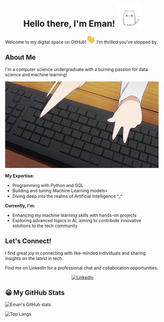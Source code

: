 <h1 align="center">Hello there, I'm Eman! <img src="https://github.com/Emanalytics7/Emanalytics7/blob/main/pixels.gif" width="80px"></h1>

Welcome to my digital space on GitHub!<img src="https://raw.githubusercontent.com/ptyadana/ptyadana/master/wave.gif" width="30px"> 
I'm thrilled you've stopped by.

## About Me 
I'm a computer science undergraduate with a burning passion for data science and machine learning!

<img src="https://github.com/Emanalytics7/Emanalytics7/blob/main/54d9a02c-8542-4a26-bfa0-17825b5e6efd.gif">


**My Expertise:**
- Programming with Python and SQL 
- Building and tuning Machine Learning models💀
- Diving deep into the realms of Artificial Intelligence ^_^

**Currently, I'm:**
- Enhancing my machine learning skills with hands-on projects
- Exploring advanced topics in AI, aiming to contribute innovative solutions to the tech community

## Let's Connect!
I find great joy in connecting with like-minded individuals and sharing insights on the latest in tech. 

Find me on LinkedIn for a professional chat and collaboration opportunities.
<p align="center">
<a href="https://www.linkedin.com/in/eman-nisar-a34857287">
  <img src="https://img.shields.io/badge/LinkedIn-Eman%20Nisar-blue?style=flat&logo=linkedin" alt="LinkedIn">
</a>
</p>

## 😀 My GitHub Stats

![Eman's GitHub stats](https://github-readme-stats.vercel.app/api?username=Emanalytics7&show_icons=true&theme=radical)

![Top Langs](https://github-readme-stats.vercel.app/api/top-langs/?username=Emanalytics7&layout=compact&theme=radical)
